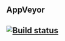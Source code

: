 <h2>AppVeyor<h2/>

[![Build status](https://ci.appveyor.com/api/projects/status/4vktk2ttqopgxpsx?svg=true)](https://ci.appveyor.com/project/95kreal/testloginmode-btj3a)
